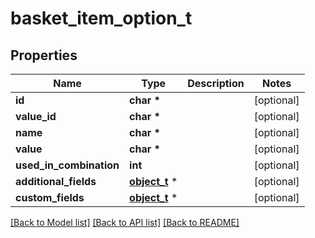 # basket_item_option_t

## Properties
Name | Type | Description | Notes
------------ | ------------- | ------------- | -------------
**id** | **char \*** |  | [optional] 
**value_id** | **char \*** |  | [optional] 
**name** | **char \*** |  | [optional] 
**value** | **char \*** |  | [optional] 
**used_in_combination** | **int** |  | [optional] 
**additional_fields** | [**object_t**](.md) \* |  | [optional] 
**custom_fields** | [**object_t**](.md) \* |  | [optional] 

[[Back to Model list]](../README.md#documentation-for-models) [[Back to API list]](../README.md#documentation-for-api-endpoints) [[Back to README]](../README.md)


